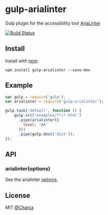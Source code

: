 # gulp-arialinter

Gulp plugin for the accessibility tool [AriaLinter](https://github.com/globant-ui/arialinter)

[![Build Status](https://travis-ci.org/Charca/gulp-arialinter.svg?branch=master)](https://travis-ci.org/Charca/gulp-arialinter)

## Install

Install with [npm](https://npmjs.org/package/gulp-arialinter)

```
npm install gulp-arialinter --save-dev
```


## Example

```js
var gulp = require('gulp');
var arialinter = require('gulp-arialinter');

gulp.task('default', function () {
	gulp.src('examples/**/*.html')
      .pipe(arialinter({
        level: 'AA'
      }))
      .pipe(gulp.dest('dist'));
});
```


## API

### arialinter(options)

See the arialinter [options](https://github.com/globant-ui/arialinter).

## License

MIT [@Charca](http://github.com/Charca)